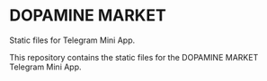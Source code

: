 # DOPAMINE MARKET

Static files for Telegram Mini App.

This repository contains the static files for the DOPAMINE MARKET Telegram Mini App. 